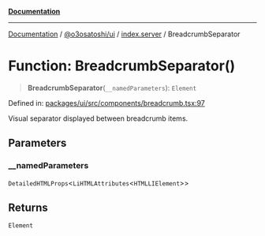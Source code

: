 [**Documentation**](../../../../README.md)

***

[Documentation](../../../../README.md) / [@o3osatoshi/ui](../../README.md) / [index.server](../README.md) / BreadcrumbSeparator

# Function: BreadcrumbSeparator()

> **BreadcrumbSeparator**(`__namedParameters`): `Element`

Defined in: [packages/ui/src/components/breadcrumb.tsx:97](https://github.com/o3osatoshi/experiment/blob/04dfa58df6e48824a200a24d77afef7ce464e1ae/packages/ui/src/components/breadcrumb.tsx#L97)

Visual separator displayed between breadcrumb items.

## Parameters

### \_\_namedParameters

`DetailedHTMLProps`\<`LiHTMLAttributes`\<`HTMLLIElement`\>\>

## Returns

`Element`
